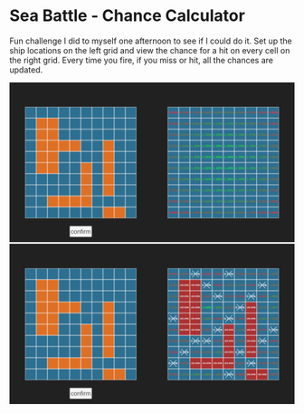 # Sea Battle - Chance Calculator
Fun challenge I did to myself one afternoon to see if I could do it. Set up the ship locations on the left grid and view the chance for a hit on every cell on the right grid. Every time you fire, if you miss or hit, all the chances are updated.

![](https://github.com/Vueltero/Sea-Battle-Chance-Calculator/blob/main/initialState.png)
![](https://github.com/Vueltero/Sea-Battle-Chance-Calculator/blob/main/finalState.png)
